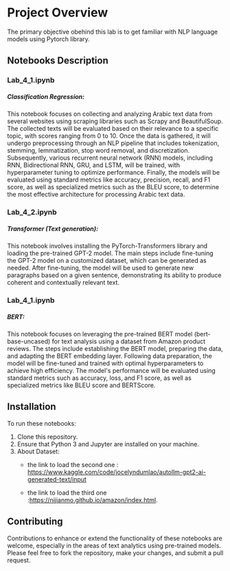 # Project Overview

The primary objective obehind this lab is to get familiar with NLP language models
using Pytorch library.


## Notebooks Description

### Lab_4_1.ipynb

##### Classification Regression:

This notebook focuses on collecting and analyzing Arabic text data from several websites using scraping libraries such as Scrapy and BeautifulSoup. The collected texts will be evaluated based on their relevance to a specific topic, with scores ranging from 0 to 10. Once the data is gathered, it will undergo preprocessing through an NLP pipeline that includes tokenization, stemming, lemmatization, stop word removal, and discretization. Subsequently, various recurrent neural network (RNN) models, including RNN, Bidirectional RNN, GRU, and LSTM, will be trained, with hyperparameter tuning to optimize performance. Finally, the models will be evaluated using standard metrics like accuracy, precision, recall, and F1 score, as well as specialized metrics such as the BLEU score, to determine the most effective architecture for processing Arabic text data.
### Lab_4_2.ipynb
##### Transformer (Text generation):

This notebook involves installing the PyTorch-Transformers library and loading the pre-trained GPT-2 model. The main steps include fine-tuning the GPT-2 model on a customized dataset, which can be generated as needed. After fine-tuning, the model will be used to generate new paragraphs based on a given sentence, demonstrating its ability to produce coherent and contextually relevant text.
### Lab_4_1.ipynb
##### BERT:

This notebook focuses on leveraging the pre-trained BERT model (bert-base-uncased) for text analysis using a dataset from Amazon product reviews. The steps include establishing the BERT model, preparing the data, and adapting the BERT embedding layer. Following data preparation, the model will be fine-tuned and trained with optimal hyperparameters to achieve high efficiency. The model's performance will be evaluated using standard metrics such as accuracy, loss, and F1 score, as well as specialized metrics like BLEU score and BERTScore.
## Installation

To run these notebooks:
1. Clone this repository.
2. Ensure that Python 3 and Jupyter are installed on your machine.
3. About Dataset:
   - the link to load the second one : https://www.kaggle.com/code/jocelyndumlao/autollm-gpt2-ai-generated-text/input

   - the link to load the third one :https://nijianmo.github.io/amazon/index.html.

## Contributing

Contributions to enhance or extend the functionality of these notebooks are welcome, especially in the areas of text analytics using pre-trained models. Please feel free to fork the repository, make your changes, and submit a pull request.
